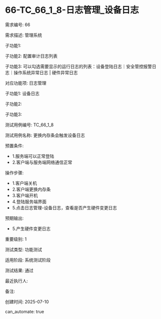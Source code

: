 # 66-TC_66_1_8-日志管理_设备日志

需求编号: 66

需求描述: 管理系统

子功能1: 

子功能2: 配置审计日志列表

子功能3: 可以勾选需要显示的运行日志的列表：设备登陆日志｜安全管控报警日志｜操作系统异常日志 | 硬件异常日志


对应功能项: 日志管理

子功能1: 设备日志

子功能2: 

子功能3: 


测试用例编号: TC_66_1_8

测试用例名称: 更换内存条会触发设备日志

预置条件:
- 1.服务端可以正常登陆
- 2.客户端与服务端网络通信正常

操作步骤:
- 1.客户端关机
- 2.客户端更换内存条
- 3.客户端开机
- 4.登陆服务端界面
- 5.点击日志管理-设备日志，查看是否产生硬件变更日志

预期输出:
- 5.产生硬件变更日志

重要级别: 1

测试类型: 功能测试

适用阶段: 系统测试阶段

测试结果: 通过

最近执行人: 

备注: 

创建时间: 2025-07-10

can_automate: true
